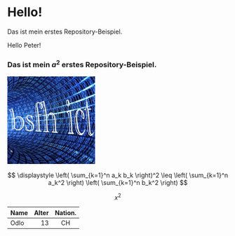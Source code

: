 # Hello!<br>
Das ist mein erstes Repository-Beispiel.

Hello Peter!
### Das ist mein $a^2$ erstes Repository-Beispiel.


<img src="bsfh_ict.png" alt="drawing" style="width:200px;"/>

$$
\displaystyle
\left( \sum_{k=1}^n a_k b_k \right)^2
\leq
\left( \sum_{k=1}^n a_k^2 \right)
\left( \sum_{k=1}^n b_k^2 \right)
$$

$$
x^2
$$

| Name | Alter | Nation. |
| :--- | ----: | :---:|
| Odlo | 13 | CH |
